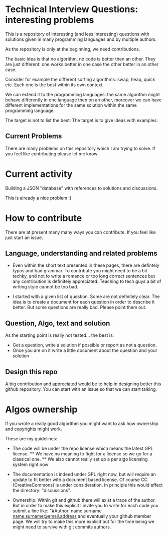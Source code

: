 # Technical Interview Questions: interesting problems

This is a repository of interesting (and less interesting) questions with solutions
given in many programming languages and by multiple authors.

As the repository is only at the beginning, we need contributions.

The basic idea is that no algorithm, no code is better then an other.
They are just different: one works better in one case the other better
in an other case.

Consider for example the different sorting algorithms: swap, heap, quick etc.
Each one is the best within its own context.

We can extend it to the programming languages: the same algorithm might
behave differently in one language then on an other, moreover we can have
different implementations for the same solution within the same programming
language.

The target is not to list the best: The target is to give ideas with
examples.

## Current Problems

There are many problems on this repository which I am trying to solve.
If you feel like contributing please let me know

# Current activity

Building a JSON "database" with references to solutions and discussions.

This is already a nice problem ;)

# How to contribute

There are at present many many ways you can contribute. If you feel like just start an issue.

## Language, understanding and related problems

 - Even within the short text presented in these pages, there are defintely typos and bad grammar. To contribute you might need to be a bit techky, and not to write a romance or too long correct sentences but any contribution is definitely appreciated. Teaching to tech guys a bit of writing style cannot be too bad.

 - I started with a given list of question. Some are not definitely clear. The idea is to create a document for each question in order to describe it better. But some questions are really bad. Please point them out.

## Question, Algo, text and solution

As the starting point is really not tested... the best is:
 - Get a question, write a solution if possible or report as not a question.
 - Once you are on it write a little document about the question and your solution

## Design this repo

A big contribution and appreciated would be to help in designing better this github repository.
You can start with an issue so that we can start talking.

# Algos ownership

If you wrote a really good algorithm you might want to ask how ownership and copyrights might work.

These are my guidelines:

 - The code will be under the repo license which means the latest GPL license.
   ** We have no meaning to fight for a license so we go for a classical one.
   ** We also cannot really set up a per algo licensing system right now

 - The documentation is indeed under GPL right now, but will require an update to fit better
   with a document based license. Of course CC (CreativeCommons) is under consideration. In principle this would
   effect the directory: "discussions".

 - Ownership: Within git and github there will exist a trace of the author.
   But in order to make this explicit I invite you to write for each code you submit
   a line like: "#Author: name surname <name.surname@email.address>
   and eventually your github member page.
   We will try to make this more explicit but for the time being we might need to survive with
   git commits authors.